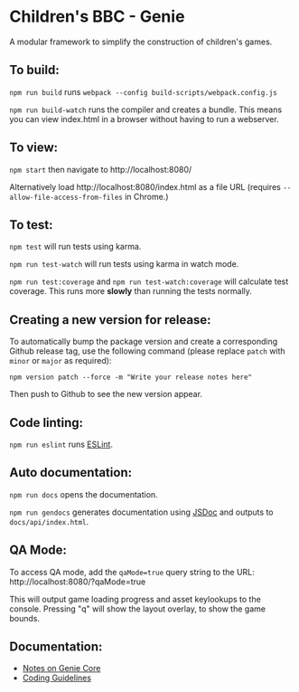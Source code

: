 # Children's BBC - Genie

A modular framework to simplify the construction of children's games.

## To build:

`npm run build` runs `webpack --config build-scripts/webpack.config.js`

`npm run build-watch` runs the compiler and creates a bundle. This means you can view index.html in a browser without having to run a webserver.

## To view:

`npm start` then navigate to http://localhost:8080/

Alternatively load http://localhost:8080/index.html as a file URL (requires `--allow-file-access-from-files` in Chrome.)

## To test:

`npm test` will run tests using karma.

`npm run test-watch` will run tests using karma in watch mode.

`npm run test:coverage` and `npm run test-watch:coverage` will calculate test coverage. This runs more **slowly** than running the tests normally.

## Creating a new version for release:

To automatically bump the package version and create a corresponding Github release tag, use the following command (please replace `patch` with `minor` or `major` as required):

```
npm version patch --force -m "Write your release notes here"
```

Then push to Github to see the new version appear.

## Code linting:

`npm run eslint` runs [ESLint](https://eslint.org/).

## Auto documentation:

`npm run docs` opens the documentation.

`npm run gendocs` generates documentation using [JSDoc](https://usejsdoc.org/) and outputs to `docs/api/index.html`.

## QA Mode:

To access QA mode, add the `qaMode=true` query string to the URL: http://localhost:8080/?qaMode=true

This will output game loading progress and asset keylookups to the console. Pressing "q" will show the layout overlay, to show the game bounds.

## Documentation:

*   [Notes on Genie Core](https://github.com/bbc/childrens-games-genie/blob/master/docs/notes-on-genie-core.md)
*   [Coding Guidelines](https://github.com/bbc/childrens-games-genie/blob/master/docs/coding-guidelines.md)
